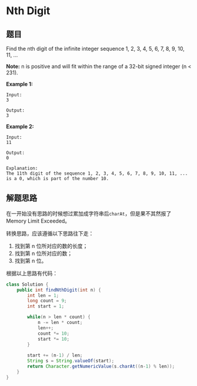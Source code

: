 # Nth Digit

## 题目

Find the nth digit of the infinite integer sequence 1, 2, 3, 4, 5, 6, 7, 8, 9, 10, 11, ...

**Note:**
n is positive and will fit within the range of a 32-bit signed integer (n < 231).

**Example 1:**

```
Input:
3

Output:
3
```

**Example 2:**

```
Input:
11

Output:
0

Explanation:
The 11th digit of the sequence 1, 2, 3, 4, 5, 6, 7, 8, 9, 10, 11, ... is a 0, which is part of the number 10.
```

## 解题思路

在一开始没有思路的时候想过累加成字符串后`charAt`，但是果不其然报了 Memory Limit Exceeded。

转换思路，应该遵循以下思路往下走：

1. 找到第 n 位所对应的数的长度；
2. 找到第 n 位所对应的数；
3. 找到第 n 位。

根据以上思路有代码：

```java
class Solution {
    public int findNthDigit(int n) {
		int len = 1;
		long count = 9;
		int start = 1;

		while(n > len * count) {
            n -= len * count;
            len++;
            count *= 10;
            start *= 10;
        }
        
        start += (n-1) / len;
        String s = String.valueOf(start);
        return Character.getNumericValue(s.charAt((n-1) % len));
	}
}
```